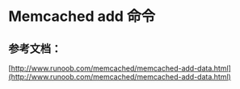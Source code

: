 # Memcached add 命令

## 参考文档：

[http://www.runoob.com/memcached/memcached-add-data.html](http://www.runoob.com/memcached/memcached-add-data.html)



